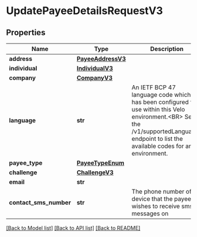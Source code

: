 # UpdatePayeeDetailsRequestV3

## Properties
Name | Type | Description | Notes
------------ | ------------- | ------------- | -------------
**address** | [**PayeeAddressV3**](PayeeAddressV3.md) |  | [optional] 
**individual** | [**IndividualV3**](IndividualV3.md) |  | [optional] 
**company** | [**CompanyV3**](CompanyV3.md) |  | [optional] 
**language** | **str** | An IETF BCP 47 language code which has been configured for use within this Velo environment.&lt;BR&gt; See the /v1/supportedLanguages endpoint to list the available codes for an environment.  | [optional] 
**payee_type** | [**PayeeTypeEnum**](PayeeTypeEnum.md) |  | [optional] 
**challenge** | [**ChallengeV3**](ChallengeV3.md) |  | [optional] 
**email** | **str** |  | [optional] 
**contact_sms_number** | **str** | The phone number of a device that the payee wishes to receive sms messages on  | [optional] 

[[Back to Model list]](../README.md#documentation-for-models) [[Back to API list]](../README.md#documentation-for-api-endpoints) [[Back to README]](../README.md)



